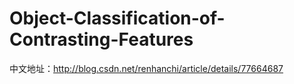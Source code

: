 # Object-Classification-of-Contrasting-Features

中文地址：http://blog.csdn.net/renhanchi/article/details/77664687

